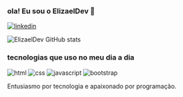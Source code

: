 ### ola! Eu sou o ElizaelDev 👋

[![linkedin](https://img.shields.io/badge/LinkedIn-0077B5?style=for-the-badge&logo=linkedin&logoColor=white)](www.linkedin.com/in/elizaeldossantos)

![ElizaelDev GitHub stats](https://github-readme-stats.vercel.app/api?username=ElizaelDev&show_icons=true&theme=dracula)

### tecnologias que uso no meu dia a dia
![html](https://img.shields.io/badge/HTML5-E34F26?style=for-the-badge&logo=html5&logoColor=white)
![css](https://img.shields.io/badge/CSS3-1572B6?style=for-the-badge&logo=css3&logoColor=white)
![javascript](https://img.shields.io/badge/JavaScript-F7DF1E?style=for-the-badge&logo=javascript&logoColor=black)
![bootstrap](https://img.shields.io/badge/Bootstrap-563D7C?style=for-the-badge&logo=bootstrap&logoColor=white)

Entusiasmo por tecnologia e apaixonado por programação.
